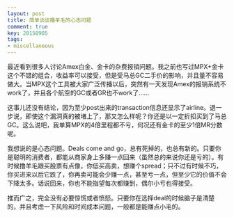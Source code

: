 ```yaml
---
layout: post
title: 简单谈谈撸羊毛的心态问题
comment: true
key: 20150905
tags:
- miscellaneous
---
```


最近看到很多人讨论Amex白金、金卡的杂费报销问题。我之前也写过MPX+金卡这个不错的组合，收益率可以接受，但是受马总GC二手价的影响，并且量不容易做大。当MPX这个工具被大家广泛传播以后，突然有一天发现Amex的报销系统不work了，并且各个航空的GC或者GR也不work了……

这事儿还没有结论，因为至少post出来的transaction信息还显示了airline。退一步说，即使这个漏洞真的被堵上了，那又怎么样呢？你还是以一定折扣买到了马总GC。这么说吧，我单算MPX的4倍里程都不亏，何况还有金卡的至少1倍MR分数呢。

我想说的是心态问题。Deals come and go，总有死掉的，也总有新的。只要你是聪明的消费者，都能从商家身上多赚一点回来（虽然总的来说你还是亏的）。有时候撸羊毛跟买股票有点像，你低买高卖，想赚个spread；只不过有时候不巧，你买进来以后它跌了，你再卖可能会少赚一点，甚至亏一点，但至少它的价值不会下降太多。话说回来，你也不能指望每次都赚到，偶尔小亏也得接受。

推而广之，完全没有必要惊慌或者愤怒。只要你在选择deal的时候脑子是清楚的，并且考虑一下风险和时间成本问题，一般都是能赚点小毛的。